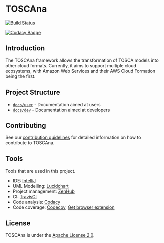 # TOSCAna

[![Build Status](https://travis-ci.org/StuPro-TOSCAna/TOSCAna.svg?branch=ci)](https://travis-ci.org/StuPro-TOSCAna/TOSCAna)

[![Codacy Badge](https://api.codacy.com/project/badge/Grade/f4f585462d3545b885824a81686170fd)](https://www.codacy.com/app/mmunozba/TOSCAna?utm_source=github.com&amp;utm_medium=referral&amp;utm_content=nfode/TOSCAna&amp;utm_campaign=Badge_Grade)
## Introduction
The TOSCAna framework allows the transformation of TOSCA models into other cloud formats.
Currently, it aims to support multiple cloud ecosystems, with Amazon Web Services and their AWS Cloud Formation being the first.
## Project Structure
- [`docs/user`](docs/user) - Documentation aimed at users
- [`docs/dev`](docs/dev) - Documentation aimed at developers
## Contributing
See our [contribution guidelines](CONTRIBUTING.md) for detailed information on how to contribute to TOSCAna.
## Tools
Tools that are used in this project.

- IDE: [IntelliJ](https://www.jetbrains.com/idea/)
- UML Modelling: [Lucidchart](https://www.lucidchart.com/)
- Project management: [ZenHub](https://www.zenhub.com/)
- CI: [TravisCI](https://travis-ci.org/nfode/stupro_toscana_vorprojekt)
- Code analysis: [Codacy](https://www.codacy.com/app/nfode/stupro_toscana_vorprojekt/dashboard)
- Code coverage: [Codecov](https://codecov.io/gh/nfode/stupro_toscana_vorprojekt), [Get browser extension](https://github.com/codecov/browser-extension)
## License
TOSCAna is under the [Apache License 2.0](LICENSE).

